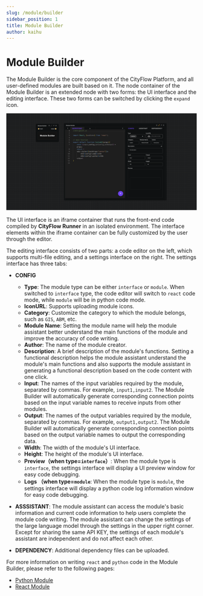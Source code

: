 ```yaml
---
slug: /module/builder
sidebar_position: 1
title: Module Builder
author: kaihu
---
```


# Module Builder

The Module Builder is the core component of the CityFlow Platform, and all user-defined modules are built based on it. The node container of the Module Builder is an extended node with two forms: the UI interface and the editing interface. These two forms can be switched by clicking the `expand` icon.

![module_builder](assets/module_builder.png)

The UI interface is an iframe container that runs the front-end code compiled by **CityFlow Runner** in an isolated environment. The interface elements within the iframe container can be fully customized by the user through the editor.

The editing interface consists of two parts: a code editor on the left, which supports multi-file editing, and a settings interface on the right. The settings interface has three tabs:

- **CONFIG**
    - **Type**: The module type can be either `interface` or `module`. When switched to `interface` type, the code editor will switch to `react` code mode, while `module` will be in python code mode.
    - **IconURL**: Supports uploading module icons.
    - **Category**: Customize the category to which the module belongs, such as `GIS`, `ABM`, etc.
    - **Module Name**: Setting the module name will help the module assistant better understand the main functions of the module and improve the accuracy of code writing.
    - **Author**: The name of the module creator.
    - **Description**: A brief description of the module's functions. Setting a functional description helps the module assistant understand the module's main functions and also supports the module assistant in generating a functional description based on the code content with one click.
    - **Input**: The names of the input variables required by the module, separated by commas. For example, `input1,input2`. The Module Builder will automatically generate corresponding connection points based on the input variable names to receive inputs from other modules.
    - **Output**: The names of the output variables required by the module, separated by commas. For example, `output1,output2`. The Module Builder will automatically generate corresponding connection points based on the output variable names to output the corresponding data.
    - **Width**: The width of the module's UI interface.
    - **Height**: The height of the module's UI interface.
    - **Preview（when type=`interface`）**: When the module type is `interface`, the settings interface will display a UI preview window for easy code debugging.
    - **Logs （when type=`module`**: When the module type is `module`, the settings interface will display a python code log information window for easy code debugging.

- **ASSSISTANT**: The module assistant can access the module's basic information and current code information to help users complete the module code writing. The module assistant can change the settings of the large language model through the settings in the upper right corner. Except for sharing the same API KEY, the settings of each module's assistant are independent and do not affect each other.

- **DEPENDENCY**: Additional dependency files can be uploaded.

For more information on writing `react` and `python` code in the Module Builder, please refer to the following pages:

- [Python Module](/module/builder/python)
- [React Module](/module/builder/react)
